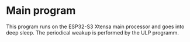 # Main program 

This program runs on the ESP32-S3 Xtensa main processor and goes into deep sleep. The periodical weakup is performed by the ULP programm.
